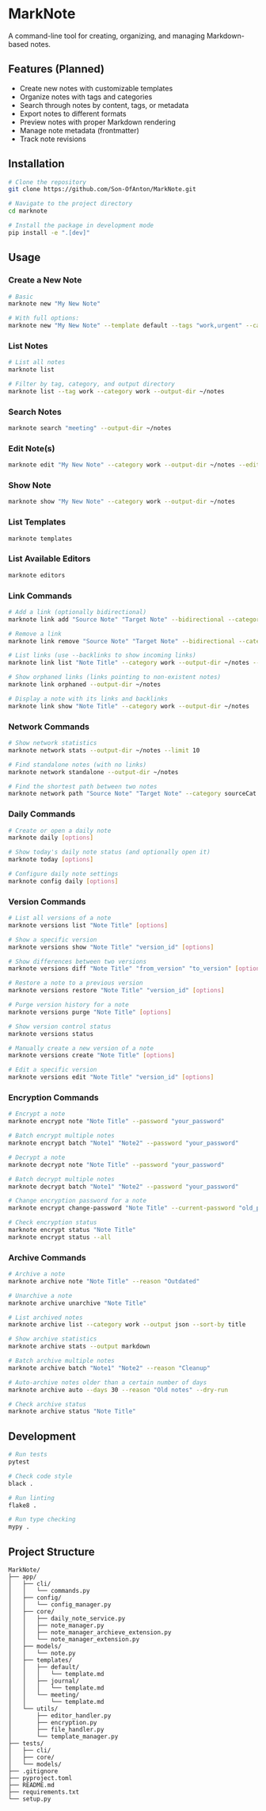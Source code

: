 # MarkNote

A command-line tool for creating, organizing, and managing Markdown-based notes.

## Features (Planned)

- Create new notes with customizable templates
- Organize notes with tags and categories
- Search through notes by content, tags, or metadata
- Export notes to different formats
- Preview notes with proper Markdown rendering
- Manage note metadata (frontmatter)
- Track note revisions

## Installation

```bash
# Clone the repository
git clone https://github.com/Son-OfAnton/MarkNote.git

# Navigate to the project directory
cd marknote

# Install the package in development mode
pip install -e ".[dev]"
```

## Usage

### Create a New Note

```bash
# Basic
marknote new "My New Note"

# With full options:
marknote new "My New Note" --template default --tags "work,urgent" --category work --interactive --force --output-dir ~/notes --editor nano
```

### List Notes

```bash
# List all notes
marknote list

# Filter by tag, category, and output directory
marknote list --tag work --category work --output-dir ~/notes
```

### Search Notes

```bash
marknote search "meeting" --output-dir ~/notes
```

### Edit Note(s)

```bash
marknote edit "My New Note" --category work --output-dir ~/notes --editor vim
```

### Show Note

```bash
marknote show "My New Note" --category work --output-dir ~/notes
```

### List Templates

```bash
marknote templates
```

### List Available Editors

```bash
marknote editors
```

### Link Commands

```bash
# Add a link (optionally bidirectional)
marknote link add "Source Note" "Target Note" --bidirectional --category sourceCat --target-category targetCat --output-dir ~/notes

# Remove a link
marknote link remove "Source Note" "Target Note" --bidirectional --category sourceCat --target-category targetCat --output-dir ~/notes

# List links (use --backlinks to show incoming links)
marknote link list "Note Title" --category work --output-dir ~/notes --backlinks

# Show orphaned links (links pointing to non-existent notes)
marknote link orphaned --output-dir ~/notes

# Display a note with its links and backlinks
marknote link show "Note Title" --category work --output-dir ~/notes
```

### Network Commands

```bash
# Show network statistics
marknote network stats --output-dir ~/notes --limit 10

# Find standalone notes (with no links)
marknote network standalone --output-dir ~/notes

# Find the shortest path between two notes
marknote network path "Source Note" "Target Note" --category sourceCat --target-category targetCat --output-dir ~/notes --max-depth 5
```

### Daily Commands

```bash
# Create or open a daily note
marknote daily [options]

# Show today's daily note status (and optionally open it)
marknote today [options]

# Configure daily note settings
marknote config daily [options]
```

### Version Commands

```bash
# List all versions of a note
marknote versions list "Note Title" [options]

# Show a specific version
marknote versions show "Note Title" "version_id" [options]

# Show differences between two versions
marknote versions diff "Note Title" "from_version" "to_version" [options]

# Restore a note to a previous version
marknote versions restore "Note Title" "version_id" [options]

# Purge version history for a note
marknote versions purge "Note Title" [options]

# Show version control status
marknote versions status

# Manually create a new version of a note
marknote versions create "Note Title" [options]

# Edit a specific version
marknote versions edit "Note Title" "version_id" [options]
```

### Encryption Commands

```bash
# Encrypt a note
marknote encrypt note "Note Title" --password "your_password"

# Batch encrypt multiple notes
marknote encrypt batch "Note1" "Note2" --password "your_password"

# Decrypt a note
marknote decrypt note "Note Title" --password "your_password"

# Batch decrypt multiple notes
marknote decrypt batch "Note1" "Note2" --password "your_password"

# Change encryption password for a note
marknote encrypt change-password "Note Title" --current-password "old_password" --new-password "new_password"

# Check encryption status
marknote encrypt status "Note Title"
marknote encrypt status --all
```

### Archive Commands

```bash
# Archive a note
marknote archive note "Note Title" --reason "Outdated"

# Unarchive a note
marknote archive unarchive "Note Title"

# List archived notes
marknote archive list --category work --output json --sort-by title

# Show archive statistics
marknote archive stats --output markdown

# Batch archive multiple notes
marknote archive batch "Note1" "Note2" --reason "Cleanup"

# Auto-archive notes older than a certain number of days
marknote archive auto --days 30 --reason "Old notes" --dry-run

# Check archive status
marknote archive status "Note Title"
```

## Development

```bash
# Run tests
pytest

# Check code style
black .

# Run linting
flake8 .

# Run type checking
mypy .
```

## Project Structure

```
MarkNote/
├── app/
│   ├── cli/
│   │   └── commands.py
│   ├── config/
│   │   └── config_manager.py
│   ├── core/
│   │   ├── daily_note_service.py
│   │   ├── note_manager.py
│   │   ├── note_manager_archieve_extension.py
│   │   └── note_manager_extension.py
│   ├── models/
│   │   └── note.py
│   ├── templates/
│   │   ├── default/
│   │   │   └── template.md
│   │   ├── journal/
│   │   │   └── template.md
│   │   └── meeting/
│   │       └── template.md
│   └── utils/
│       ├── editor_handler.py
│       ├── encryption.py
│       ├── file_handler.py
│       └── template_manager.py
├── tests/
│   ├── cli/
│   ├── core/
│   └── models/
├── .gitignore
├── pyproject.toml
├── README.md
├── requirements.txt
└── setup.py
```

